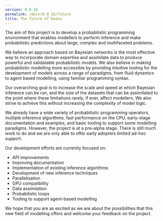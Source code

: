 ```yaml
---
version: 0.0.16
permalink: /docs/0_0_16/future
title: The future of Keanu
---
```


The aim of this project is to develop a probabilistic programming environment that enables modellers to 
perform inference and make probabilistic predictions about large, complex and multifaceted problems. 

We believe an approach based on Bayesian networks is the most effective way to incorporate domain 
expertise and assimilate data to produce powerful and validatable probabilistic models. We also believe 
in making probabilistic modelling more accessible by providing intuitive tooling for the development 
of models across a range of paradigms, from fluid dynamics to agent based modelling, using familiar 
programming syntax.

Our overarching goal is to increase the scale and speed at which Bayesian inference can be run, and 
the size of the datasets that can be assimilated to the point where these limitations rarely, if ever, 
affect modellers. We also strive to achieve this without increasing the complexity of model logic.

We already have a wide variety of probabilistic programming operators, multiple inference algorithms, 
fast performance on the CPU, early-stage documentation and examples, and basic tooling to support 
some modelling paradigms. However, the project is at a pre-alpha stage. There is still much work to do 
and we are only able to offer early adopters limited ad-hoc support.

Our development efforts are currently focused on:
* API improvements
* Improving documentation
* Implementation of existing inference algorithms
* Development of new inference techniques
* Parallelisation
* GPU compatibility
* Data assimilation
* Probabilistic loops
* Tooling to support agent-based modelling

We hope that you are as excited as we are about the possibilities that this new field of modelling offers 
and welcome your feedback on the project.

